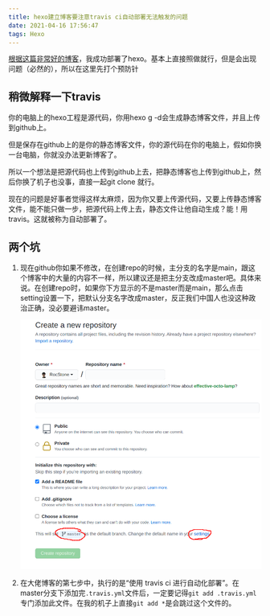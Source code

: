 ```yaml
---
title: hexo建立博客要注意travis ci自动部署无法触发的问题
date: 2021-04-16 17:56:47
tags: Hexo
---
```

[根据这篇非常好的博客](https://mfrank2016.github.io/breeze-blog/2020/05/02/hexo/hexo-start/#toc-heading-3)，我成功部署了hexo。基本上直接照做就行，但是会出现问题（必然的），所以在这里先打个预防针

## 稍微解释一下travis

你的电脑上的hexo工程是源代码，你用hexo g -d会生成静态博客文件，并且上传到github上。

但是保存在github上的是你的静态博客文件，你的源代码在你的电脑上，假如你换一台电脑，你就没办法更新博客了。

所以一个想法是把源代码也上传到github上去，把静态博客也上传到github上，然后你换了机子也没事，直接一起git clone 就行。

现在的问题是好事者觉得这样太麻烦，因为你又要上传源代码，又要上传静态博客文件，能不能只做一步，把源代码上传上去，静态文件让他自动生成？能！用travis。这就被称为自动部署了。

## 两个坑
  
  1. 现在github你如果不修改，在创建repo的时候，主分支的名字是main，跟这个博客中的大量的内容不一样，所以建议还是把主分支改成master吧。具体来说。在创建repo时，如果你下方显示的不是master而是main，那么点击setting设置一下，把默认分支名字改成master，反正我们中国人也没这种政治正确，没必要避讳master。

      ![picture 1](/images/b0aa3bcbbf199386fb37963c0fb7fd62ca18547472896a4c0737732184b4bbb9.png)  

  2. 在大佬博客的第七步中，执行的是“使用 travis ci 进行自动化部署”。在master分支下添加完`.travis.yml`文件后，一定要记得`git add .travis.yml`专门添加此文件。在我的机子上直接`git add *`是会跳过这个文件的。
